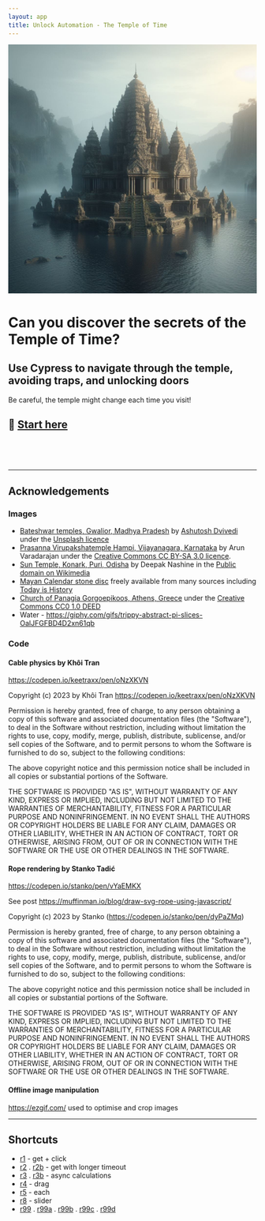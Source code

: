 ```yaml
---
layout: app
title: Unlock Automation - The Temple of Time
---
```


<style>
  
</style>

![Ancient temple in the middle of a lake](img/intro.jpg)

# Can you discover the secrets of the Temple of Time?

## Use Cypress to navigate through the temple, avoiding traps, and unlocking doors

Be careful, the temple might change each time you visit!

## :flashlight: [Start here](r1.html)

&nbsp;
&nbsp;
&nbsp;
&nbsp;

&nbsp;
&nbsp;
&nbsp;
&nbsp;

____

## Acknowledgements

### Images

- [Bateshwar temples, Gwalior, Madhya Pradesh](https://unsplash.com/photos/BZQslOwhW2I?utm_source=unsplash&utm_medium=referral&utm_content=creditCopyText) by [Ashutosh Dvivedi](https://unsplash.com/@old_wolf?utm_source=unsplash&utm_medium=referral&utm_content=creditCopyText)
      under the [Unsplash licence](https://unsplash.com/license)
- [Prasanna Virupakshatemple  Hampi, Vijayanagara, Karnataka](https://commons.wikimedia.org/wiki/Category:Large_Underground_Temple#/media/File:Underground_Siva_Temple.JPG) by Arun Varadarajan under the [Creative Commons CC BY-SA 3.0 licence](https://commons.wikimedia.org/wiki/File:Underground_Siva_Temple.JPG).
- [Sun Temple, Konark, Puri, Odisha](https://commons.wikimedia.org/wiki/File:Sun_Temple_Konark.jpg) by Deepak Nashine in the [Public domain on Wikimedia](https://commons.wikimedia.org/wiki/File:Sun_Temple_Konark.jpg)
- [Mayan Calendar stone disc](https://todayinhistorydotblog.files.wordpress.com/2018/12/MayanCalendar.gif) freely available from many sources including [Today is History](https://todayinhistory.blog/2018/12/21/december-21-2012-apocalypse-postponed/)
- [Church of Panagia Gorgoepikoos, Athens, Greece](https://pxhere.com/en/photo/387974) under the [Creative Commons CC0 1.0 DEED](https://creativecommons.org/publicdomain/zero/1.0/)
- Water - https://giphy.com/gifs/trippy-abstract-pi-slices-OalJFGFBD4D2xn61qb

### Code

#### Cable physics by Khôi Tran

https://codepen.io/keetraxx/pen/oNzXKVN

Copyright (c) 2023 by Khôi Tran https://codepen.io/keetraxx/pen/oNzXKVN

Permission is hereby granted, free of charge, to any person obtaining a copy of this software and associated documentation files (the "Software"), to deal in the Software without restriction, including without limitation the rights to use, copy, modify, merge, publish, distribute, sublicense, and/or sell copies of the Software, and to permit persons to whom the Software is furnished to do so, subject to the following conditions:

The above copyright notice and this permission notice shall be included in all copies or substantial portions of the Software.

THE SOFTWARE IS PROVIDED "AS IS", WITHOUT WARRANTY OF ANY KIND, EXPRESS OR IMPLIED, INCLUDING BUT NOT LIMITED TO THE WARRANTIES OF MERCHANTABILITY, FITNESS FOR A PARTICULAR PURPOSE AND NONINFRINGEMENT. IN NO EVENT SHALL THE AUTHORS OR COPYRIGHT HOLDERS BE LIABLE FOR ANY CLAIM, DAMAGES OR OTHER LIABILITY, WHETHER IN AN ACTION OF CONTRACT, TORT OR OTHERWISE, ARISING FROM, OUT OF OR IN CONNECTION WITH THE SOFTWARE OR THE USE OR OTHER DEALINGS IN THE SOFTWARE.

#### Rope rendering by Stanko Tadić

https://codepen.io/stanko/pen/vYaEMKX

See post https://muffinman.io/blog/draw-svg-rope-using-javascript/

Copyright (c) 2023 by Stanko (https://codepen.io/stanko/pen/dyPaZMq)

Permission is hereby granted, free of charge, to any person obtaining a copy of this software and associated documentation files (the "Software"), to deal in the Software without restriction, including without limitation the rights to use, copy, modify, merge, publish, distribute, sublicense, and/or sell copies of the Software, and to permit persons to whom the Software is furnished to do so, subject to the following conditions:

The above copyright notice and this permission notice shall be included in all copies or substantial portions of the Software.

THE SOFTWARE IS PROVIDED "AS IS", WITHOUT WARRANTY OF ANY KIND, EXPRESS OR IMPLIED, INCLUDING BUT NOT LIMITED TO THE WARRANTIES OF MERCHANTABILITY, FITNESS FOR A PARTICULAR PURPOSE AND NONINFRINGEMENT. IN NO EVENT SHALL THE AUTHORS OR COPYRIGHT HOLDERS BE LIABLE FOR ANY CLAIM, DAMAGES OR OTHER LIABILITY, WHETHER IN AN ACTION OF CONTRACT, TORT OR OTHERWISE, ARISING FROM, OUT OF OR IN CONNECTION WITH THE SOFTWARE OR THE USE OR OTHER DEALINGS IN THE SOFTWARE.

#### Offline image manipulation

https://ezgif.com/ used to optimise and crop images

____

## Shortcuts

- [r1](r1.html) - get + click
- [r2](r2.html) . [r2b](r2b.html) - get with longer timeout
- [r3](r3.html) . [r3b](r3b.html) - async calculations
- [r4](r4.html) - drag
- [r5](r5.html) - each
- [r8](r8.html) - slider
- [r99](r99.html) . [r99a](r99a.html) . [r99b](r99b.html) . [r99c](r99c.html) . [r99d](r99d.html)
